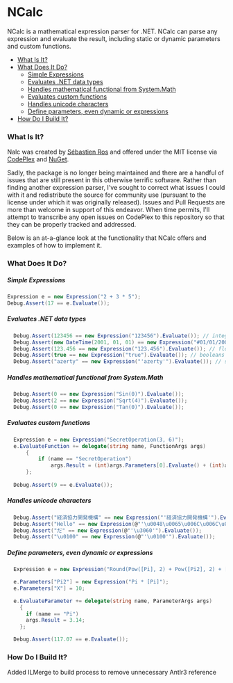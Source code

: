 # NCalc  
NCalc is a mathematical expression parser for .NET. NCalc can parse any expression and evaluate the result, including static or dynamic parameters and custom functions.

  - [What Is It?](#)
  - [What Does It Do?](#)
      - [Simple Expressions](#)
      - [Evaluates .NET data types](#)
      - [Handles mathematical functional from System.Math](#)
      - [Evaluates custom functions](#)
      - [Handles unicode characters](#)
      - [Define parameters, even dynamic or expressions](#)
  - [How Do I Build It?](#)
  
### What Is It?
Nalc was created by [Sébastien Ros](https://www.codeplex.com/site/users/view/sebastienros) and offered under the MIT license via [CodePlex](https://ncalc.codeplex.com/) and [NuGet](https://www.nuget.org/packages/ncalc/). 

Sadly, the package is no longer being maintained and there are a handful of issues that are still present in this otherwise terrific software. Rather than finding another expression parser, I've sought to correct what issues I could with it and redistribute the source for community use (pursuant to the license under which it was originally released). Issues and Pull Requests are more than welcome in support of this endeavor. When time permits, I'll attempt to transcribe any open issues on CodePlex to this repository so that they can be properly tracked and addressed.

Below is an at-a-glance look at the functionality that NCalc offers and examples of how to implement it.

### What Does It Do?
##### Simple Expressions
```c#
Expression e = new Expression("2 + 3 * 5");
Debug.Assert(17 == e.Evaluate());
```

##### Evaluates .NET data types
```c#
  Debug.Assert(123456 == new Expression("123456").Evaluate()); // integers
  Debug.Assert(new DateTime(2001, 01, 01) == new Expression("#01/01/2001#").Evaluate()); // date and times
  Debug.Assert(123.456 == new Expression("123.456").Evaluate()); // floating point numbers
  Debug.Assert(true == new Expression("true").Evaluate()); // booleans
  Debug.Assert("azerty" == new Expression("'azerty'").Evaluate()); // strings
```

##### Handles mathematical functional from System.Math
```c#
  Debug.Assert(0 == new Expression("Sin(0)").Evaluate());
  Debug.Assert(2 == new Expression("Sqrt(4)").Evaluate());
  Debug.Assert(0 == new Expression("Tan(0)").Evaluate());
```

##### Evaluates custom functions
```c#
  Expression e = new Expression("SecretOperation(3, 6)");
  e.EvaluateFunction += delegate(string name, FunctionArgs args)
      {
          if (name == "SecretOperation")
              args.Result = (int)args.Parameters[0].Evaluate() + (int)args.Parameters[1].Evaluate();
      };
  
  Debug.Assert(9 == e.Evaluate());
```

##### Handles unicode characters
```c#
  Debug.Assert("経済協力開発機構" == new Expression("'経済協力開発機構'").Evaluate());
  Debug.Assert("Hello" == new Expression(@"'\u0048\u0065\u006C\u006C\u006F'").Evaluate());
  Debug.Assert("だ" == new Expression(@"'\u3060'").Evaluate());
  Debug.Assert("\u0100" == new Expression(@"'\u0100'").Evaluate());
```

##### Define parameters, even dynamic or expressions
```c#
  Expression e = new Expression("Round(Pow([Pi], 2) + Pow([Pi2], 2) + [X], 2)");

  e.Parameters["Pi2"] = new Expression("Pi * [Pi]");
  e.Parameters["X"] = 10;

  e.EvaluateParameter += delegate(string name, ParameterArgs args)
    {
      if (name == "Pi")
      args.Result = 3.14;
    };

  Debug.Assert(117.07 == e.Evaluate());
```

### How Do I Build It?
Added ILMerge to build process to remove unnecessary Antlr3 reference
